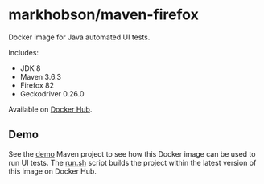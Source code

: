 # markhobson/maven-firefox

Docker image for Java automated UI tests.

Includes:

* JDK 8
* Maven 3.6.3
* Firefox 82
* Geckodriver 0.26.0

Available on [Docker Hub](https://hub.docker.com/r/markhobson/maven-firefox/).

## Demo

See the [demo](demo) Maven project to see how this Docker image can be used to run UI tests. The [run.sh](demo/run.sh) script builds the project within the latest version of this image on Docker Hub.
